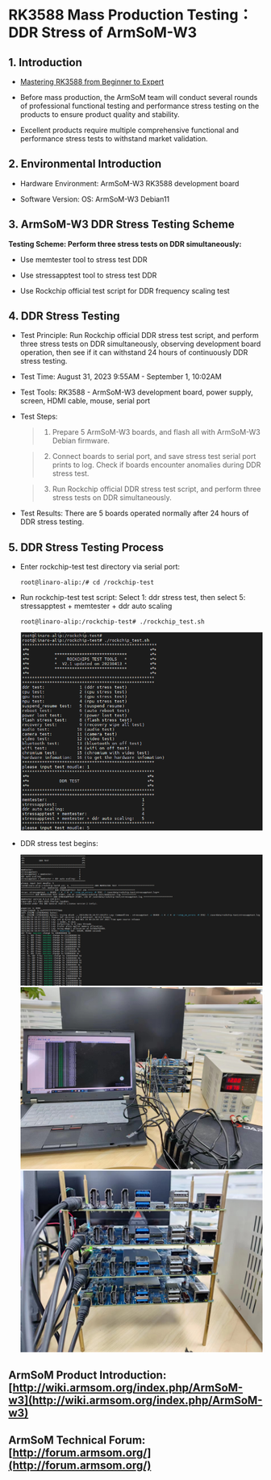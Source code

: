 # RK3588 Mass Production Testing：DDR Stress of ArmSoM-W3 

## 1. Introduction

- [ Mastering RK3588 from Beginner to Expert ](https://blog.csdn.net/nb124667390/article/details/130725546)

- Before mass production, the ArmSoM team will conduct several rounds of professional functional testing and performance stress testing on the products to ensure product quality and stability.

- Excellent products require multiple comprehensive functional and performance stress tests to withstand market validation.

## 2. Environmental Introduction

- Hardware Environment: 
ArmSoM-W3 RK3588 development board

- Software Version:
OS: ArmSoM-W3 Debian11

## 3. ArmSoM-W3 DDR Stress Testing Scheme

**Testing Scheme: Perform three stress tests on DDR simultaneously:**

- Use memtester tool to stress test DDR

- Use stressapptest tool to stress test DDR 

- Use Rockchip official test script for DDR frequency scaling test

## 4. DDR Stress Testing 

- Test Principle: Run Rockchip official DDR stress test script, and perform three stress tests on DDR simultaneously, observing development board operation, then see if it can withstand 24 hours of continuously DDR stress testing.

- Test Time: August 31, 2023 9:55AM - September 1,  10:02AM  

- Test Tools: RK3588 - ArmSoM-W3 development board, power supply, screen, HDMI cable, mouse, serial port

- Test Steps:

	> 1. Prepare 5 ArmSoM-W3 boards, and flash all with ArmSoM-W3 Debian firmware.

	> 2. Connect boards to serial port, and save stress test serial port prints to log. Check if boards encounter anomalies during DDR stress test.

	> 3. Run Rockchip official DDR stress test script, and perform three stress tests on DDR simultaneously.

- Test Results: There are 5 boards operated normally after  24 hours of DDR stress testing.


## 5. DDR Stress Testing Process 

- Enter rockchip-test test directory via serial port:

	```
	root@linaro-alip:/# cd /rockchip-test 
	```

- Run rockchip-test test script: Select 1: ddr stress test, then select 5: stressapptest + memtester + ddr auto scaling

	```
	root@linaro-alip:/rockchip-test# ./rockchip_test.sh
	```

	![DDR stress test process](https://github.com/ArmSoM/Embedded-Technology-Blog/blob/main/image/armsom-test/ddr-test-process.jpg)

- DDR stress test begins: 

	![DDR stress test begins](https://github.com/ArmSoM/Embedded-Technology-Blog/blob/main/image/armsom-test/ddr-test-begins.png)
	![DDR stress test desktop](https://github.com/ArmSoM/Embedded-Technology-Blog/blob/main/image/armsom-test/ddr-test-desktop.jpg)
	![DDR stress test product](https://github.com/ArmSoM/Embedded-Technology-Blog/blob/main/image/armsom-test/ddr-test-product.jpg)

## ArmSoM Product Introduction: [http://wiki.armsom.org/index.php/ArmSoM-w3](http://wiki.armsom.org/index.php/ArmSoM-w3)

## ArmSoM Technical Forum: [http://forum.armsom.org/](http://forum.armsom.org/)